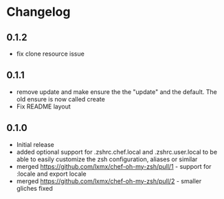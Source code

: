 # Changelog

## 0.1.2
 - fix clone resource issue
 
## 0.1.1
 - remove update and make ensure the the "update" and the default. The old ensure is now called create
 - Fix README layout
 
## 0.1.0
 - Initial release
 - added optional support for .zshrc.chef.local and .zshrc.user.local to be able to easily customize the zsh configuration, aliases or similar
 - merged https://github.com/lxmx/chef-oh-my-zsh/pull/1 - support for :locale and export locale
 - merged https://github.com/lxmx/chef-oh-my-zsh/pull/2 - smaller gliches fixed
